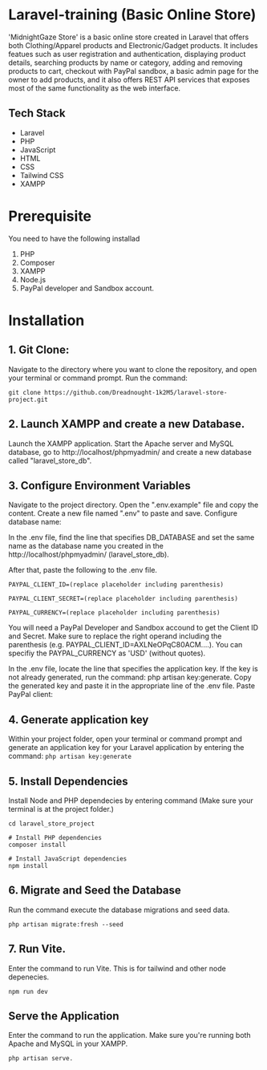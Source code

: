 <script src="https://cdnjs.cloudflare.com/ajax/libs/clipboard.js/2.0.8/clipboard.min.js"></script>


# Laravel-training (Basic Online Store)
'MidnightGaze Store' is a basic online store created in Laravel that offers both Clothing/Apparel products and Electronic/Gadget products. It includes featues such as user registration and authentication, displaying product details, searching products by name or category, adding and removing products to cart, checkout with PayPal sandbox, a basic admin page for the owner to add products, and it also offers REST API services that exposes most of the same functionality as the web interface.

## Tech Stack

- Laravel
- PHP
- JavaScript
- HTML
- CSS
- Tailwind CSS
- XAMPP

# Prerequisite
You need to have the following installad
1. PHP
2. Composer
3. XAMPP
4. Node.js
5. PayPal developer and Sandbox account.

# Installation

## 1. Git Clone:

Navigate to the directory where you want to clone the repository, and open your terminal or command prompt.
Run the command: 

```git clone https://github.com/Dreadnought-1k2M5/laravel-store-project.git```
 
## 2. Launch XAMPP and create a new Database.
Launch the XAMPP application. Start the Apache server and MySQL database, go to http://localhost/phpmyadmin/ and create a new database called "laravel_store_db".

## 3. Configure Environment Variables
Navigate to the project directory. Open the ".env.example" file and copy the content. Create a new file named ".env" to paste and save.
Configure database name:

In the .env file, find the line that specifies DB_DATABASE and set the same name as the database name you created in the http://localhost/phpmyadmin/ (laravel_store_db).

After that, paste the following to the .env file.

```
PAYPAL_CLIENT_ID=(replace placeholder including parenthesis)

PAYPAL_CLIENT_SECRET=(replace placeholder including parenthesis)

PAYPAL_CURRENCY=(replace placeholder including parenthesis)
```

You will need a PayPal Developer and Sandbox accound to get the Client ID and Secret. Make sure to replace the right operand including the parenthesis (e.g. PAYPAL_CLIENT_ID=AXLNeOPqC80ACM....). You can specifiy the PAYPAL_CURRENCY as 'USD' (without quotes).

In the .env file, locate the line that specifies the application key.
If the key is not already generated, run the command: php artisan key:generate.
Copy the generated key and paste it in the appropriate line of the .env file.
Paste PayPal client:

## 4. Generate application key
Within your project folder, open your terminal or command prompt and generate an application key for your Laravel application by entering the command:
``` php artisan key:generate ```

## 5. Install Dependencies
Install Node and PHP dependecies by entering command (Make sure your terminal is at the project folder.)

```
cd laravel_store_project

# Install PHP dependencies
composer install

# Install JavaScript dependencies
npm install
```

## 6. Migrate and Seed the Database
Run the command execute the database migrations and seed data.
```
php artisan migrate:fresh --seed
```

## 7. Run Vite.
Enter the command to run Vite. This is for tailwind and other node depenecies.
```
npm run dev
```

## Serve the Application
Enter the command to run the application. Make sure you're running both Apache and MySQL in your XAMPP.
```
php artisan serve.
```
